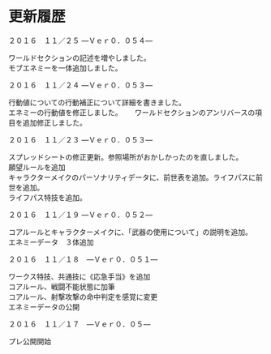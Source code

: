 # 更新履歴
２０１６　１１／２５ ―Ｖｅｒ０．０５４―

ワールドセクションの記述を増やしました。  
モブエネミーを一体追加しました。

２０１６　１１／２４ ―Ｖｅｒ０．０５３―

行動値についての行動補正について詳細を書きました。  
エネミーの行動値を修正しました。　　
ワールドセクションのアンリバースの項目を追加修正しました。

２０１６　１１／２３ ―Ｖｅｒ０．０５３―

スプレッドシートの修正更新。参照場所がおかしかったのを直しました。  
願望ルールを追加  
キャラクターメイクのパーソナリティデータに、前世表を追加。ライフパスに前世を追加。  
ライフパス特技を追加。

２０１６　１１／１９ ―Ｖｅｒ０．０５２―

コアルールとキャラクターメイクに、「武器の使用について」の説明を追加。  
エネミーデータ　３体追加

２０１６　１１／１８　―Ｖｅｒ０．０５１―

ワークス特技、共通技に《応急手当》を追加  
コアルール、戦闘不能状態に加筆  
コアルール、射撃攻撃の命中判定を感覚に変更  
エネミーデータの公開

２０１６　１１／１７　―Ｖｅｒ０．０５―

プレ公開開始
